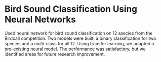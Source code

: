 # Bird Sound Classification Using Neural Networks
Used neural network for bird sound classification on 12 species from the Birdcall competition. Two models were built: a binary classification for two species and a multi-class for all 12. Using transfer learning, we adapted a pre-existing neural model. The performance was satisfactory, but we identified areas for future research improvement.
